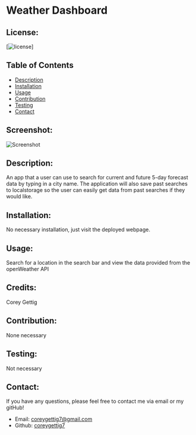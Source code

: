 # Weather Dashboard

  ## License:
  [![license](https://img.shields.io/badge/license--blue.svg)]
  
  ## Table of Contents
  - [Description](#description)
  - [Installation](#installation)
  - [Usage](#usage)
  - [Contribution](#contribution)
  - [Testing](#testing)
  - [Contact](#contact)

  ## Screenshot:
  ![Screenshot](https://user-images.githubusercontent.com/94506919/164956551-d83931aa-3476-4b55-8404-064895ce6a7a.png)

  ## Description:
  An app that a user can use to search for current and future 5-day forecast data by typing in a city name. The application will also save past searches to localstorage so the user can easily get data from past searches if they would like.

  ## Installation:
  No necessary installation, just visit the deployed webpage.

  ## Usage:
  Search for a location in the search bar and view the data provided from the openWeather API

  ## Credits:
  Corey Gettig

  ## Contribution:
  None necessary

  ## Testing:
  Not necessary

  ## Contact:
  If you have any questions, please feel free to contact me via email or my gitHub!
  - Email: [coreygettig7@gmail.com](sendto:user@example.com)
  - Github: [coreygettig7](https://github.com/coreygettig7)
